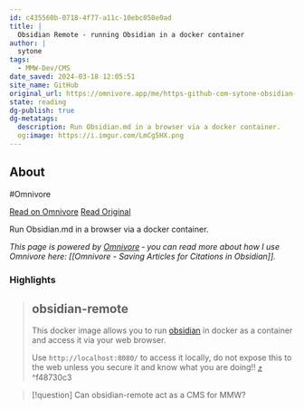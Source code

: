 ```yaml
---
id: c435560b-0718-4f77-a11c-10ebc050e0ad
title: |
  Obsidian Remote - running Obsidian in a docker container
author: |
  sytone
tags:
  - MMW-Dev/CMS
date_saved: 2024-03-18 12:05:51
site_name: GitHub
original_url: https://omnivore.app/me/https-github-com-sytone-obsidian-remote-blob-main-readme-md-18e4eaa0585
state: reading
dg-publish: true
dg-metatags:
  description: Run Obsidian.md in a browser via a docker container.
  og:image: https://i.imgur.com/LmCg5HX.png
---
```


## About

#Omnivore

[Read on Omnivore](https://omnivore.app/me/https-github-com-sytone-obsidian-remote-blob-main-readme-md-18e4eaa0585)
[Read Original](https://github.com/sytone/obsidian-remote/blob/main/README.md)

Run Obsidian.md in a browser via a docker container.

_This page is powered by [Omnivore](https://omnivore.app) ‐ you can read more about how I use Omnivore here: [[Omnivore - Saving Articles for Citations in Obsidian]]._

### Highlights

> ## obsidian-remote
> 
> [](#obsidian-remote)
> 
> This docker image allows you to run [obsidian](https://obsidian.md/) in docker as a container and access it via your web browser.
> 
> Use `http://localhost:8080/` to access it locally, do not expose this to the web unless you secure it and know what you are doing!! [⤴️](https://omnivore.app/me/https-github-com-sytone-obsidian-remote-blob-main-readme-md-18e4eaa0585#f48730c3-dfb7-4b23-99fd-0692fad66fd2)  ^f48730c3

> [!question] Can obsidian-remote act as a CMS for MMW?

